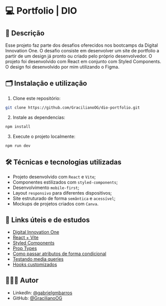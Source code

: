 # 💻 Portfolio | DIO

## 📖 Descrição

Esse projeto faz parte dos desafios oferecidos nos bootcamps da Digital Innovation One. O desafio consiste em desenvolver um site de portfolio a partir de um design já pronto ou criado pelo próprio desenvolvedor. O projeto foi desenvolvido com React em conjunto com Styled Components. O design foi desenvolvido por mim utilizando o Figma.

<!-- ## 📷 Showcase

![]() -->

## 🗂️ Instalação e utilização

1. Clone este repositório:

```bash
git clone https://github.com/GracilianoOG/dio-portfolio.git
```

2. Instale as dependencias:

```bash
npm install
```

3. Execute o projeto localmente:

```bash
npm run dev
```

## 🛠️ Técnicas e tecnologias utilizadas

- Projeto desenvolvido com `React` e `Vite`;
- Componentes estilizados com `styled-components`;
- Desenvolvimento `mobile-first`;
- Layout `responsivo` para diferentes dispositivos;
- Site estruturado de forma `semântica` e `acessível`;
- Mockups de projetos criados com `Canva`.

## 🔗 Links úteis e de estudos

- [Digital Innovation One](https://www.dio.me/)
- [React + Vite](https://vite.dev/)
- [Styled Components](https://styled-components.com/)
- [Prop Types](https://www.npmjs.com/package/prop-types)
- [Como passar atributos de forma condicional](https://stackoverflow.com/a/31164090)
- [Testando media queries](https://developer.mozilla.org/en-US/docs/Web/CSS/CSS_media_queries/Testing_media_queries)
- [Hooks customizados](https://react.dev/learn/reusing-logic-with-custom-hooks)

## 🧑🏻‍💻 Autor

- LinkedIn: [@gabrielgmbarros](https://www.linkedin.com/in/gabrielgmbarros)
- GitHub: [@GracilianoOG](https://github.com/GracilianoOG)
